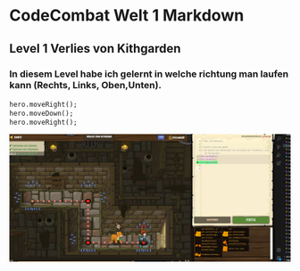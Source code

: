 # CodeCombat Welt 1 Markdown
## Level 1 Verlies von Kithgarden
### In diesem Level habe ich gelernt in welche richtung man laufen kann (Rechts, Links, Oben,Unten).
```
hero.moveRight();
hero.moveDown();
hero.moveRight();
```
![Alt text](image.png)